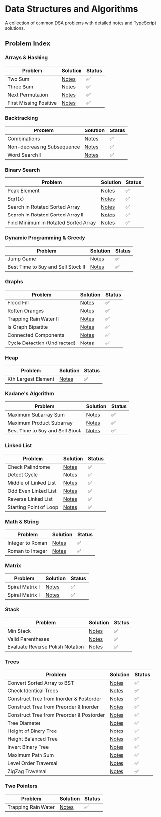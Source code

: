 # Data Structures and Algorithms

A collection of common DSA problems with detailed notes and TypeScript solutions.

## Problem Index

### Arrays & Hashing

| Problem                | Solution                                                 | Status |
| ---------------------- | -------------------------------------------------------- | ------ |
| Two Sum                | [Notes](./src/arrays-and-hashing/two-sum)                | ✅     |
| Three Sum              | [Notes](./src/arrays-and-hashing/three-sum)              | ✅     |
| Next Permutation       | [Notes](./src/arrays-and-hashing/next-permutation)       | ✅     |
| First Missing Positive | [Notes](./src/arrays-and-hashing/first-missing-positive) | ✅     |

### Backtracking

| Problem                    | Solution                                               | Status |
| -------------------------- | ------------------------------------------------------ | ------ |
| Combinations               | [Notes](./src/backtracking/combinations)               | ✅     |
| Non-decreasing Subsequence | [Notes](./src/backtracking/non-decreasing-subsequence) | ✅     |
| Word Search II             | [Notes](./src/backtracking/word-search-ii)             | ✅     |

### Binary Search

| Problem                              | Solution                                               | Status |
| ------------------------------------ | ------------------------------------------------------ | ------ |
| Peak Element                         | [Notes](./src/binary-search/peak-element)              | ✅     |
| Sqrt(x)                              | [Notes](./src/binary-search/sqrtx)                     | ✅     |
| Search in Rotated Sorted Array       | [Notes](./src/binary-search/rotated-sorted-i)          | ✅     |
| Search in Rotated Sorted Array II    | [Notes](./src/binary-search/rotated-sorted-ii)         | ✅     |
| Find Minimum in Rotated Sorted Array | [Notes](./src/binary-search/minimum-in-rotated-sorted) | ✅     |

### Dynamic Programming & Greedy

| Problem                            | Solution                           | Status |
| ---------------------------------- | ---------------------------------- | ------ |
| Jump Game                          | [Notes](./src/dp-greedy/jump-game) | ✅     |
| Best Time to Buy and Sell Stock II | [Notes](./src/dp-greedy/stock-ii)  | ✅     |

### Graphs

| Problem                      | Solution                                             | Status |
| ---------------------------- | ---------------------------------------------------- | ------ |
| Flood Fill                   | [Notes](./src/graphs/problems/flood-fill)            | ✅     |
| Rotten Oranges               | [Notes](./src/graphs/problems/rotten-oranges)        | ✅     |
| Trapping Rain Water II       | [Notes](./src/graphs/problems/trapping-rainwater-ii) | ✅     |
| Is Graph Bipartite           | [Notes](./src/graphs/problems/bipartite)             | ✅     |
| Connected Components         | [Notes](./src/graphs/problems/connected-components)  | ✅     |
| Cycle Detection (Undirected) | [Notes](./src/graphs/problems/cycle-detection/udg)   | ✅     |

### Heap

| Problem             | Solution                        | Status |
| ------------------- | ------------------------------- | ------ |
| Kth Largest Element | [Notes](./src/heap/kth-largest) | ✅     |

### Kadane's Algorithm

| Problem                         | Solution                                   | Status |
| ------------------------------- | ------------------------------------------ | ------ |
| Maximum Subarray Sum            | [Notes](./src/kadane/max-subarray-sum)     | ✅     |
| Maximum Product Subarray        | [Notes](./src/kadane/max-product-subarray) | ✅     |
| Best Time to Buy and Sell Stock | [Notes](./src/kadane/stock-i)              | ✅     |

### Linked List

| Problem                | Solution                                     | Status |
| ---------------------- | -------------------------------------------- | ------ |
| Check Palindrome       | [Notes](./src/linked-list/check-palindrome)  | ✅     |
| Detect Cycle           | [Notes](./src/linked-list/detect-cycle)      | ✅     |
| Middle of Linked List  | [Notes](./src/linked-list/middle-ll)         | ✅     |
| Odd Even Linked List   | [Notes](./src/linked-list/odd-even-ll)       | ✅     |
| Reverse Linked List    | [Notes](./src/linked-list/reverse)           | ✅     |
| Starting Point of Loop | [Notes](./src/linked-list/starting-point-ll) | ✅     |

### Math & String

| Problem          | Solution                                       | Status |
| ---------------- | ---------------------------------------------- | ------ |
| Integer to Roman | [Notes](./src/math-nd-string/integer-to-roman) | ✅     |
| Roman to Integer | [Notes](./src/math-nd-string/roman-to-integer) | ✅     |

### Matrix

| Problem          | Solution                        | Status |
| ---------------- | ------------------------------- | ------ |
| Spiral Matrix I  | [Notes](./src/matrix/spiral-i)  | ✅     |
| Spiral Matrix II | [Notes](./src/matrix/spiral-ii) | ✅     |

### Stack

| Problem                          | Solution                                     | Status |
| -------------------------------- | -------------------------------------------- | ------ |
| Min Stack                        | [Notes](./src/stack/min-stack)               | ✅     |
| Valid Parentheses                | [Notes](./src/stack/valid-parentheses)       | ✅     |
| Evaluate Reverse Polish Notation | [Notes](./src/stack/reverse-polish-notation) | ✅     |

### Trees

| Problem                                  | Solution                                                       | Status |
| ---------------------------------------- | -------------------------------------------------------------- | ------ |
| Convert Sorted Array to BST              | [Notes](./src/trees/bst/convert-sorted-arr-to-bst)             | ✅     |
| Check Identical Trees                    | [Notes](./src/trees/generic/problems/check-identical)          | ✅     |
| Construct Tree from Inorder & Postorder  | [Notes](./src/trees/generic/problems/construct-using-post-in)  | ✅     |
| Construct Tree from Preorder & Inorder   | [Notes](./src/trees/generic/problems/construct-using-pre-in)   | ✅     |
| Construct Tree from Preorder & Postorder | [Notes](./src/trees/generic/problems/construct-using-pre-post) | ✅     |
| Tree Diameter                            | [Notes](./src/trees/generic/problems/diameter)                 | ✅     |
| Height of Binary Tree                    | [Notes](./src/trees/generic/problems/height)                   | ✅     |
| Height Balanced Tree                     | [Notes](./src/trees/generic/problems/height-balanced)          | ✅     |
| Invert Binary Tree                       | [Notes](./src/trees/generic/problems/invert-btree)             | ✅     |
| Maximum Path Sum                         | [Notes](./src/trees/generic/problems/max-path-sum)             | ✅     |
| Level Order Traversal                    | [Notes](./src/trees/generic/traversals/level-order)            | ✅     |
| ZigZag Traversal                         | [Notes](./src/trees/generic/traversals/zig-zag)                | ✅     |

### Two Pointers

| Problem             | Solution                                         | Status |
| ------------------- | ------------------------------------------------ | ------ |
| Trapping Rain Water | [Notes](./src/two-pointers/trapping-rainwater-i) | ✅     |
